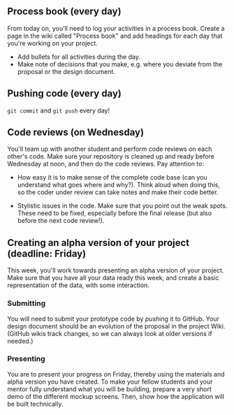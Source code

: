 ## Process book (every day)

From today on, you'll need to log your activities in a process book. Create a page in the wiki called "Process book" and add headings for each day that you're working on your project.

- Add bullets for all activities during the day.
- Make note of decisions that you make, e.g. where you deviate from the proposal or the design document.

## Pushing code (every day)

`git commit` and `git push` every day!

## Code reviews (on Wednesday)

You'll team up with another student and perform code reviews on each other's code. Make sure your repository is cleaned up and ready before Wednesday at noon, and then do the code reviews. Pay attention to:

- How easy it is to make sense of the complete code base (can you understand what goes where and why?). Think aloud when doing this, so the coder under review can take notes and make their code better.

- Stylistic issues in the code. Make sure that you point out the weak spots. These need to be fixed, especially before the final release (but also before the next code review!).

## Creating an alpha version of your project (deadline: Friday)

This week, you'll work towards presenting an alpha version of your project. Make sure that you have all your data ready this week, and create a basic representation of the data, with some interaction.

### Submitting

You will need to submit your prototype code by *push*ing it to GitHub. Your
design document should be an evolution of the proposal in the project Wiki.
(GitHub wikis track changes, so we can always look at older versions if needed.)

### Presenting

You are to present your progress on Friday, thereby using the materials and
alpha version you have created. To make your fellow students and your mentor
fully understand what you will be building, prepare a very short demo of the
different mockup screens. Then, show how the application will be built
technically.
